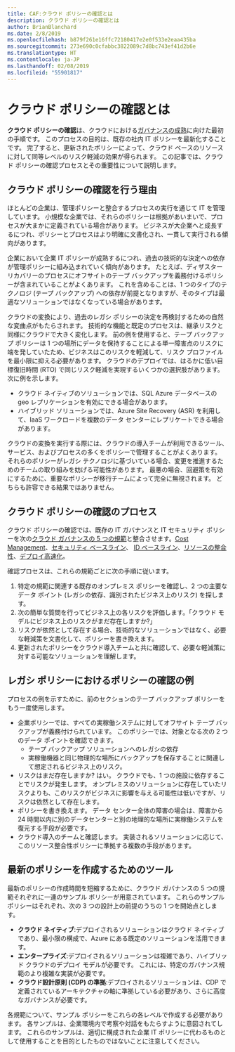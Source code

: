 ```yaml
---
title: CAF:クラウド ポリシーの確認とは
description: クラウド ポリシーの確認とは
author: BrianBlanchard
ms.date: 2/8/2019
ms.openlocfilehash: b879f261e16ffc72180417e2e0f533e2eaa435ba
ms.sourcegitcommit: 273e690c0cfabbc3822089c7d8bc743ef41d2b6e
ms.translationtype: HT
ms.contentlocale: ja-JP
ms.lasthandoff: 02/08/2019
ms.locfileid: "55901817"
---
```

<!-- markdownlint-disable MD026 -->

# <a name="what-is-a-cloud-policy-review"></a>クラウド ポリシーの確認とは

**クラウド ポリシーの確認**は、クラウドにおける[ガバナンスの成熟](../overview.md)に向けた最初の手順です。 このプロセスの目的は、既存の社内 IT ポリシーを最新化することです。 完了すると、更新されたポリシーによって、クラウド ベースのリソースに対して同等レベルのリスク軽減の効果が得られます。 この記事では、クラウド ポリシーの確認プロセスとその重要性について説明します。

## <a name="why-perform-a-cloud-policy-review"></a>クラウド ポリシーの確認を行う理由

ほとんどの企業は、管理ポリシーと整合するプロセスの実行を通じて IT を管理しています。 小規模な企業では、それらのポリシーは根拠があいまいで、プロセスが大まかに定義されている場合があります。 ビジネスが大企業へと成長するにつれ、ポリシーとプロセスはより明確に文書化され、一貫して実行される傾向があります。

企業において企業 IT ポリシーが成熟するにつれ、過去の技術的な決定への依存が管理ポリシーに組み込まれていく傾向があります。 たとえば、ディザスター リカバリーのプロセスにオフサイトのテープ バックアップを義務付けるポリシーが含まれていることがよくあります。 これを含めることは、1 つのタイプのテクノロジ (テープ バックアップ) への依存が前提となりますが、そのタイプは最適なソリューションではなくなっている場合があります。

クラウドの変換により、過去のレガシ ポリシーの決定を再検討するための自然な変曲点がもたらされます。 技術的な機能と既定のプロセスは、継承リスクと同様にクラウドで大きく変化します。 前の例を使用すると、テープ バックアップ ポリシーは 1 つの場所にデータを保持することによる単一障害点のリスクに端を発していたため、ビジネスはこのリスクを軽減して、リスク プロファイルを最小限に抑える必要があります。 クラウドのデプロイでは、はるかに低い目標復旧時間 (RTO) で同じリスク軽減を実現するいくつかの選択肢があります。 次に例を示します。

- クラウド ネイティブのソリューションでは、SQL Azure データベースの geo レプリケーションを有効にできる場合があります。
- ハイブリッド ソリューションでは、Azure Site Recovery (ASR) を利用して、IaaS ワークロードを複数のデータ センターにレプリケートできる場合があります。

クラウドの変換を実行する際には、クラウドの導入チームが利用できるツール、サービス、およびプロセスの多くをポリシーで管理することがよくあります。 それらのポリシーがレガシ テクノロジに基づいている場合、変更を推進するためのチームの取り組みを妨げる可能性があります。 最悪の場合、回避策を有効にするために、重要なポリシーが移行チームによって完全に無視されます。 どちらも許容できる結果ではありません。

## <a name="the-cloud-policy-review-process"></a>クラウド ポリシーの確認のプロセス

クラウド ポリシーの確認では、既存の IT ガバナンスと IT セキュリティ ポリシーを次の[クラウド ガバナンスの 5 つの規範](../overview.md)と整合させます。[Cost Management](../cost-management/overview.md)、[セキュリティ ベースライン](../security-baseline/overview.md)、 [ID ベースライン](../identity-baseline/overview.md)、[リソースの整合性](../resource-consistency/overview.md)、[デプロイ高速化](../deployment-acceleration/overview.md)。

確認プロセスは、これらの規範ごとに次の手順に従います。

1. 特定の規範に関連する既存のオンプレミス ポリシーを確認し、2 つの主要なデータ ポイント (レガシの依存、識別されたビジネス上のリスク) を探します。
2. 次の簡単な質問を行ってビジネス上の各リスクを評価します。「クラウド モデルにビジネス上のリスクがまだ存在しますか?」
3. リスクが依然として存在する場合、技術的なソリューションではなく、必要な軽減策を文書化して、ポリシーを書き換えます。
4. 更新されたポリシーをクラウド導入チームと共に確認して、必要な軽減策に対する可能なソリューションを理解します。

## <a name="example-of-a-policy-review-for-a-legacy-policy"></a>レガシ ポリシーにおけるポリシーの確認の例

プロセスの例を示すために、前のセクションのテープ バックアップ ポリシーをもう一度使用します。

- 企業ポリシーでは、すべての実稼働システムに対してオフサイト テープ バックアップが義務付けられています。 このポリシーでは、対象となる次の 2 つのデータ ポイントを確認できます。
  - テープ バックアップ ソリューションへのレガシの依存
  - 実稼働機器と同じ物理的な場所にバックアップを保存することに関連して想定されるビジネス上のリスク。
- リスクはまだ存在しますか? はい。 クラウドでも、1 つの施設に依存することでリスクが発生します。 オンプレミスのソリューションに存在していたリスクよりも、このリスクがビジネスに影響を与える可能性は低いですが、リスクは依然として存在します。
- ポリシーを書き換えます。 データ センター全体の障害の場合は、障害から 24 時間以内に別のデータセンターと別の地理的な場所に実稼働システムを復元する手段が必要です。
- クラウド導入のチームと確認します。 実装されるソリューションに応じて、このリソース整合性ポリシーに準拠する複数の手段があります。

## <a name="tools-to-help-create-modern-policies"></a>最新のポリシーを作成するためのツール

最新のポリシーの作成時間を短縮するために、クラウド ガバナンスの 5 つの規範それぞれに一連のサンプル ポリシーが用意されています。 これらのサンプル ポリシーはそれぞれ、次の 3 つの設計上の前提のうちの 1 つを開始点とします。

- **クラウド ネイティブ**:デプロイされるソリューションはクラウド ネイティブであり、最小限の構成で、Azure にある既定のソリューションを活用できます。
- **エンタープライズ**:デプロイされるソリューションは複雑であり、ハイブリッド クラウドのデプロイ モデルが必要です。 これには、特定のガバナンス規範のより複雑な実装が必要です。
- **クラウド設計原則 (CDP) の準拠**:デプロイされるソリューションは、CDP で定義されているアーキテクチャの軸に準拠している必要があり、さらに高度なガバナンスが必要です。  

各規範について、サンプル ポリシーをこれらの各レベルで作成する必要があります。 各サンプルは、企業環境内で考察や対話をもたらすように意図されてします。 これらのサンプルは、適切に構成された企業 IT ポリシーに代わるものとして使用することを目的としたものではないことに注意してください。
